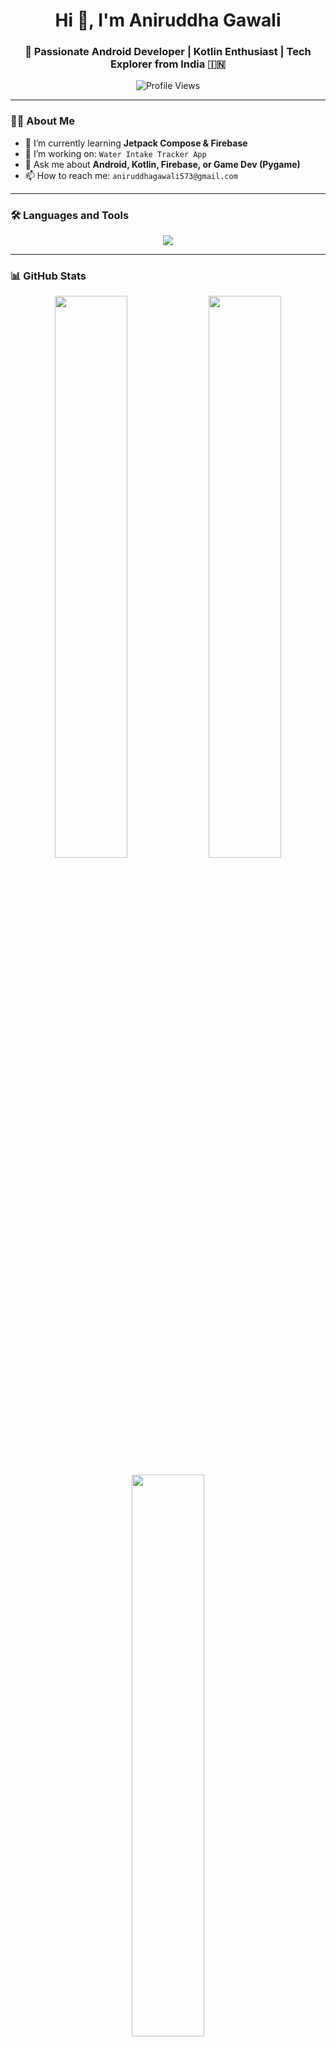 <h1 align="center">Hi 👋, I'm Aniruddha Gawali</h1>
<h3 align="center">🚀 Passionate Android Developer | Kotlin Enthusiast | Tech Explorer from India 🇮🇳</h3>

<p align="center">
  <img src="https://komarev.com/ghpvc/?username=aniruddha-gawali&label=Profile%20views&color=0e75b6&style=flat" alt="Profile Views" />
</p>

---

### 👨‍💻 About Me

- 🌱 I’m currently learning **Jetpack Compose & Firebase**
- 🔭 I’m working on: `Water Intake Tracker App`
- 💬 Ask me about **Android, Kotlin, Firebase, or Game Dev (Pygame)**
- 📫 How to reach me: `aniruddhagawali573@gmail.com`
  
---

### 🛠️ Languages and Tools

<p align="center">
  <img src="https://skillicons.dev/icons?i=androidstudio,kotlin,java,python,git,github,firebase,figma,linux" />
</p>

---

### 📊 GitHub Stats

<p align="center">
  <img width="48%" src="https://github-readme-stats.vercel.app/api?username=aniruddha-3540&show_icons=true&theme=tokyonight" />
  <img width="48%" src="https://github-readme-streak-stats.herokuapp.com/?user=aniruddha-3540&theme=tokyonight" />
</p>

<p align="center">
  <img width="48%" src="https://github-readme-stats.vercel.app/api/top-langs/?username=aniruddha-3540&layout=compact&theme=tokyonight" />
</p>

---

### 🌐 Connect with Me

<p align="center">
  <a href="www.linkedin.com/in/aniruddha-gawali-52864a346" target="_blank">
    <img src="https://skillicons.dev/icons?i=linkedin" height="30" />
  </a>
  &nbsp;
  <a href="mailto:aniruddhagawali@gmail.com" target="_blank">
    <img src="https://skillicons.dev/icons?i=gmail" height="30" />
  </a>
</p>

---

<p align="center">
  Made with ❤️ by <strong>Aniruddha</strong>
</p>
